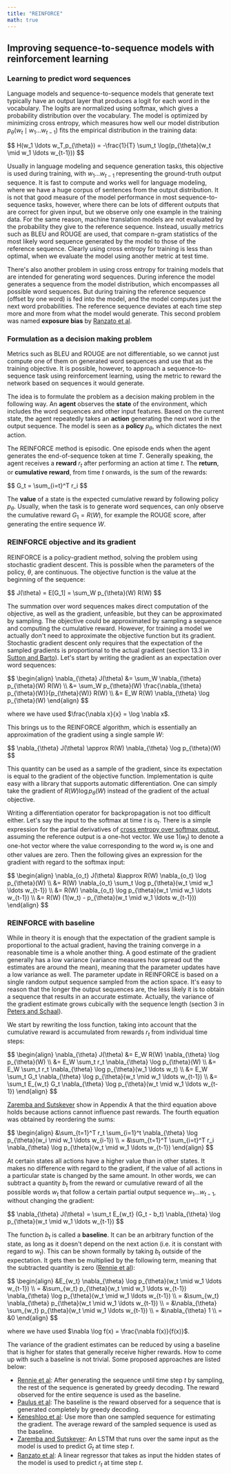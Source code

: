 ```yaml
---
title: "REINFORCE"
math: true
---
```


## Improving sequence-to-sequence models with reinforcement learning

### Learning to predict word sequences

Language models and sequence-to-sequence models that generate text typically have an output layer that produces a logit for each word in the vocabulary.
The logits are normalized using softmax, which gives a probability distribution over the vocabulary.
The model is optimized by minimizing cross entropy, which measures how well our model distribution <span>$p_{\theta}(w_t \mid w_1 \ldots w_{t-1})$</span> fits the empirical distribution in the training data:

<div>$$
H(w_1 \ldots w_T,p_{\theta}) = -\frac{1}{T} \sum_t \log(p_{\theta}(w_t \mid w_1 \ldots w_{t-1}))
$$</div>

Usually in language modeling and sequence generation tasks, this objective is used during training, with <span>$w_1 \ldots w_{t-1}$</span> representing the ground-truth output sequence.
It is fast to compute and works well for language modeling, where we have a huge corpus of sentences from the output distribution.
It is not that good measure of the model performance in most sequence-to-sequence tasks, however, where there can be lots of different outputs that are correct for given input, but we observe only one example in the training data.
For the same reason, machine translation models are not evaluated by the probability they give to the reference sequence.
Instead, usually metrics such as BLEU and ROUGE are used, that compare n-gram statistics of the most likely word sequence generated by the model to those of the reference sequence.
Clearly using cross entropy for training is less than optimal, when we evaluate the model using another metric at test time.

There's also another problem in using cross entropy for training models that are intended for generating word sequences.
During inference the model generates a sequence from the model distribution, which encompasses all possible word sequences.
But during training the reference sequence (offset by one word) is fed into the model, and the model computes just the next word probabilities.
The reference sequence deviates at each time step more and more from what the model would generate.
This second problem was named **exposure bias** by [Ranzato et al][].


### Formulation as a decision making problem

Metrics such as BLEU and ROUGE are not differentiable, so we cannot just compute one of them on generated word sequences and use that as the training objective.
It is possible, however, to approach a sequence-to-sequence task using reinforcement learning, using the metric to reward the network based on sequences it would generate.

The idea is to formulate the problem as a decision making problem in the following way.
An **agent** observes the **state** of the environment, which includes the word sequences and other input features.
Based on the current state, the agent repeatedly takes an **action** generating the next word in the output sequence.
The model is seen as a **policy** <span>$p_\theta$</span>, which dictates the next action.

The REINFORCE method is episodic.
One episode ends when the agent generates the end-of-sequence token at time <span>$T$</span>.
Generally speaking, the agent receives a **reward** <span>$r_t$</span> after performing an action at time <span>$t$</span>.
The **return**, or **cumulative reward**, from time <span>$t$</span> onwards, is the sum of the rewards:

<div>$$
G_t = \sum_{i=t}^T r_i
$$</div>

The **value** of a state is the expected cumulative reward by following policy <span>$p_\theta$</span>.
Usually, when the task is to generate word sequences, can only observe the cumulative reward <span>$G_1 = R(W)$</span>, for example the ROUGE score, after generating the entire sequence <span>$W$</span>.


### REINFORCE objective and its gradient

REINFORCE is a policy-gradient method, solving the problem using stochastic gradient descent.
This is possible when the parameters of the policy, <span>$\theta$</span>, are continuous.
The objective function is the value at the beginning of the sequence:

<div>$$
J(\theta) = E[G_1] = \sum_W p_{\theta}(W) R(W)
$$</div>

The summation over word sequences makes direct computation of the objective, as well as the gradient, unfeasible, but they can be approximated by sampling.
The objective could be approximated by sampling a sequence and computing the cumulative reward.
However, for training a model we actually don't need to approximate the objective function but its gradient.
Stochastic gradient descent only requires that the expectation of the sampled gradients is proportional to the actual gradient (section 13.3 in [Sutton and Barto][]).
Let's start by writing the gradient as an expectation over word sequences:

<div>$$
\begin{align}
\nabla_{\theta} J(\theta) &= \sum_W \nabla_{\theta} p_{\theta}(W) R(W) \\
                          &= \sum_W p_{\theta}(W) \frac{\nabla_{\theta} p_{\theta}(W)}{p_{\theta}(W)} R(W) \\
                          &= E_W R(W) \nabla_{\theta} \log p_{\theta}(W)
\end{align}
$$</div>

where we have used <span>$\frac{\nabla x}{x} = \log \nabla x$</span>.

This brings us to the REINFORCE algorithm, which is essentially an approximation of the gradient using a single sample <span>$W$</span>:

<div>$$
\nabla_{\theta} J(\theta) \approx R(W) \nabla_{\theta} \log p_{\theta}(W)
$$</div>

This quantity can be used as a sample of the gradient, since its expectation is equal to the gradient of the objective function.
Implementation is quite easy with a library that supports automatic differentiation.
One can simply take the gradient of <span>$R(W) \log p_{\theta}(W)$</span> instead of the gradient of the actual objective.

Writing a differentiation operator for backpropagation is not too difficult either.
Let's say the input to the softmax at time <span>$t$</span> is <span>$o_t$</span>.
There is a simple expression for the partial derivatives of [cross entropy over softmax output][], assuming the reference output is a one-hot vector.
We use <span>$1(w_t)$</span> to denote a one-hot vector where the value corresponding to the word <span>$w_t$</span> is one and other values are zero.
Then the following gives an expression for the gradient with regard to the softmax input:

<div>$$
\begin{align}
\nabla_{o_t} J(\theta) &\approx R(W) \nabla_{o_t} \log p_{\theta}(W) \\
                             &= R(W) \nabla_{o_t} \sum_t \log p_{\theta}(w_t \mid w_1 \ldots w_{t-1}) \\
                             &= R(W) \nabla_{o_t} \log p_{\theta}(w_t \mid w_1 \ldots w_{t-1}) \\
                             &= R(W) (1(w_t) - p_{\theta}(w_t \mid w_1 \ldots w_{t-1}))
\end{align}
$$</div>


### REINFORCE with baseline

While in theory it is enough that the expectation of the gradient sample is proportional to the actual gradient, having the training converge in a reasonable time is a whole another thing.
A good estimate of the gradient generally has a low variance (variance measures how spread out the estimates are around the mean), meaning that the parameter updates have a low variance as well.
The parameter update in REINFORCE is based on a single random output sequence sampled from the action space.
It's easy to reason that the longer the output sequences are, the less likely it is to obtain a sequence that results in an accurate estimate.
Actually, the variance of the gradient estimate grows cubically with the sequence length (section 3 in [Peters and Schaal][]).

We start by rewriting the loss function, taking into account that the cumulative reward is accumulated from rewards <span>$r_t$</span> from individual time steps:

<div>$$
\begin{align}
\nabla_{\theta} J(\theta) &= E_W R(W) \nabla_{\theta} \log p_{\theta}(W) \\
                          &= E_W \sum_t r_t \nabla_{\theta} \log p_{\theta}(W) \\
                          &= E_W \sum_t r_t \nabla_{\theta} \log p_{\theta}(w_1 \ldots w_t) \\
                          &= E_W \sum_t G_t \nabla_{\theta} \log p_{\theta}(w_t \mid w_1 \ldots w_{t-1}) \\
                          &= \sum_t E_{w_t} G_t \nabla_{\theta} \log p_{\theta}(w_t \mid w_1 \ldots w_{t-1})
\end{align}
$$</div>

[Zaremba and Sutskever][] show in Appendix A that the third equation above holds because actions cannot influence past rewards.
The fourth equation was obtained by reordering the sums:

<div>$$
\begin{align}
  &\sum_{t=1}^T r_t \sum_{i=1}^t \nabla_{\theta} \log p_{\theta}(w_i \mid w_1 \ldots w_{i-1}) \\
= &\sum_{t=1}^T \sum_{i=t}^T r_i \nabla_{\theta} \log p_{\theta}(w_t \mid w_1 \ldots w_{t-1})
\end{align}
$$</div>

At certain states all actions have a higher value than in other states.
It makes no difference with regard to the gradient, if the value of all actions in a particular state is changed by the same amount.
In other words, we can subtract a quantity <span>$b_t$</span> from the reward or cumulative reward of all the possible words <span>$w_t$</span> that follow a certain partial output sequence <span>$w_1 \ldots w_{t-1}$</span>, without changing the gradient:

<div>$$
\nabla_{\theta} J(\theta) = \sum_t E_{w_t} (G_t - b_t) \nabla_{\theta} \log p_{\theta}(w_t \mid w_1 \ldots w_{t-1})
$$</div>

The function <span>$b_t$</span> is called a **baseline**.
It can be an arbitrary function of the state, as long as it doesn't depend on the next action (i.e. it is constant with regard to <span>$w_t$</span>).
This can be shown formally by taking <span>$b_t$</span> outside of the expectation.
It gets then be multiplied by the following term, meaning that the subtracted quantity is zero ([Rennie et al][]):

<div>$$
\begin{align}
  &E_{w_t} \nabla_{\theta} \log p_{\theta}(w_t \mid w_1 \ldots w_{t-1}) \\
= &\sum_{w_t} p_{\theta}(w_t \mid w_1 \ldots w_{t-1}) \nabla_{\theta} \log p_{\theta}(w_t \mid w_1 \ldots w_{t-1}) \\
= &\sum_{w_t} \nabla_{\theta} p_{\theta}(w_t \mid w_1 \ldots w_{t-1}) \\
= &\nabla_{\theta} \sum_{w_t} p_{\theta}(w_t \mid w_1 \ldots w_{t-1}) \\
= &\nabla_{\theta} 1 \\
= &0
\end{align}
$$</div>

where we have used <span>$\nabla \log f(x) = \frac{\nabla f(x)}{f(x)}$</span>.

The variance of the gradient estimates can be reduced by using a baseline that is higher for states that generally receive higher rewards.
How to come up with such a baseline is not trivial.
Some proposed approaches are listed below:

* [Rennie et al][]: After generating the sequence until time step <span>$t$</span> by sampling, the rest of the sequence is generated by greedy decoding.
  The reward observed for the entire sequence is used as the baseline.
* [Paulus et al][]: The baseline is the reward observed for a sequence that is generated completely by greedy decoding.
* [Keneshloo et al][]: Use more than one sampled sequence for estimating the gradient. The average reward of the sampled sequence is used as the baseline.
* [Zaremba and Sutskever][]: An LSTM that runs over the same input as the model is used to predict <span>$G_t$</span> at time step <span>$t$</span>.
* [Ranzato et al][]: A linear regressor that takes as input the hidden states of the model is used to predict <span>$r_t$</span> at time step <span>$t$</span>.


[Peters and Schaal]: https://doi.org/10.1016/j.neunet.2008.02.003
[Ranzato et al]: http://arxiv.org/abs/1511.06732
[Rennie et al]: https://arxiv.org/abs/1612.00563
[Zaremba and Sutskever]: https://arxiv.org/abs/1505.00521
[Paulus et al]: https://arxiv.org/abs/1705.04304
[Keneshloo et al]: https://arxiv.org/abs/1805.09461
[Sutton and Barto]: http://incompleteideas.net/book/RLbook2018.pdf
[cross entropy over softmax output]: https://deepnotes.io/softmax-crossentropy

